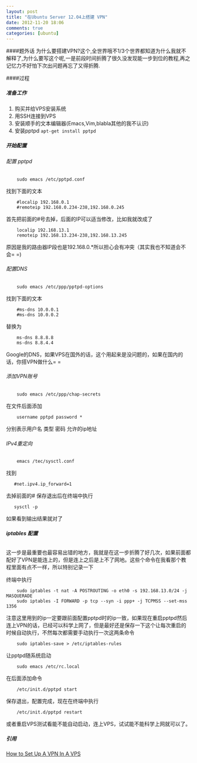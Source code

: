 ```yaml
---
layout: post
title: "在Ubuntu Server 12.04上搭建 VPN"
date: 2012-11-20 18:06
comments: true
categories: [ubuntu] 
---
```


####题外话
为什么要搭建VPN?这个,全世界哦不1/3个世界都知道为什么我就不解释了,为什么要写这个呢,一是前段时间折腾了很久没发现能一步到位的教程,再之记忆力不好怕下次出问题再忘了又得折腾.

####过程

##### 准备工作

1.  购买并给VPS安装系统
1.  用SSH连接到VPS
1.  安装顺手的文本编辑器(Emacs,Vim,blabla其他的我不认识)
1.  安装pptpd `apt-get install pptpd`

##### 开始配置

###### 配置 pptpd 

		sudo emacs /etc/pptpd.conf 

找到下面的文本

		#localip 192.168.0.1 
		#remoteip 192.168.0.234-238,192.168.0.245
        
首先把前面的#号去掉，后面的IP可以适当修改，比如我就改成了

		localip 192.168.13.1
        remoteip 192.168.13.234-238,192.168.13.245
        
原因是我的路由器IP段也是192.168.0.*所以担心会有冲突（其实我也不知道会不会= =)

###### 配置DNS

        sudo emacs /etc/ppp/pptpd-options
    
找到下面的文本

        #ms-dns 10.0.0.1
        #ms-dns 10.0.0.2
    
替换为

        ms-dns 8.8.8.8
        ms-dns 8.8.4.4
    
Google的DNS，如果VPS在国外的话，这个用起来是没问题的，如果在国内的话，你搭VPN做什么= =

###### 添加VPN账号 ######

        sudo emacs /etc/ppp/chap-secrets

在文件后面添加

        username pptpd password *
        
分别表示用户名 类型 密码 允许的ip地址

###### IPv4重定向 ######

        emacs /tec/sysctl.conf

找到

       #net.ipv4.ip_forward=1
       
去掉前面的#
保存退出后在终端中执行

       sysctl -p
       
如果看到输出结果就对了

###### **iptables 配置** ######

这一步是最重要也最容易出错的地方，我就是在这一步折腾了好几次，如果前面都配好了VPN是能连上的，但是连上之后是上不了网地。这些个命令在我看那个教程里面有点不一样，所以特别记录一下

终端中执行

        sudo iptables -t nat -A POSTROUTING -o eth0 -s 192.168.13.0/24 -j MASQUERADE
        sudo iptables -I FORWARD -p tcp --syn -i ppp+ -j TCPMSS --set-mss 1356
        
注意这里用到的ip一定要跟前面配置pptpd时的ip一致，如果现在重启pptpd然后连上VPN的话，已经可以科学上网了，但是最好还是保存一下这个让每次重启的时候自动执行，不然每次都需要手动执行一次这两条命令

        sudo iptables-save > /etc/iptables-rules
        
让pptpd随系统启动

        sudo emacs /etc/rc.local
        
在后面添加命令

        /etc/init.d/pptpd start
        
保存退出，配置完成，现在在终端中执行

        /etc/init.d/pptpd restart
        
或者重启VPS测试看能不能自动启动，连上VPS，试试能不能科学上网就可以了。
        

##### 引用 #####
[How to Set Up A VPN In A VPS](http://jblevins.org/projects/markdown-mode/)
